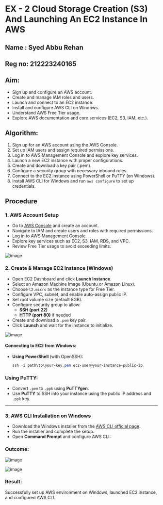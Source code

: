 # EX - 2 Cloud Storage Creation (S3) And Launching An EC2 Instance In AWS

## Name : Syed Abbu Rehan
## Reg no: 212223240165
## Aim:

- Sign up and configure an AWS account.
- Create and manage IAM roles and users.
- Launch and connect to an EC2 instance.
- Install and configure AWS CLI on Windows.
- Understand AWS Free Tier usage.
- Explore AWS documentation and core services (EC2, S3, IAM, etc.).

## Algorithm:

1. Sign up for an AWS account using the AWS Console.
2. Set up IAM users and assign required permissions.
3. Log in to AWS Management Console and explore key services.
4. Launch a new EC2 instance with proper configurations.
5. Create and download a key pair (.pem).
6. Configure a security group with necessary inbound rules.
7. Connect to the EC2 instance using PowerShell or PuTTY (on Windows).
8. Install AWS CLI for Windows and run `aws configure` to set up credentials.

## Procedure

### 1. AWS Account Setup

- Go to [AWS Console](https://aws.amazon.com/console/) and create an account.
- Navigate to IAM and create users and roles with required permissions.
- Log in to AWS Management Console.
- Explore key services such as EC2, S3, IAM, RDS, and VPC.
- Review Free Tier usage to avoid exceeding limits.

![image](https://github.com/user-attachments/assets/d82ac702-5641-47c2-a70d-9f42e9125c82)


### 2. Create & Manage EC2 Instance (Windows)

- Open EC2 Dashboard and click **Launch Instance**.
- Select an Amazon Machine Image (Ubuntu or Amazon Linux).
- Choose `t2.micro` as the instance type for Free Tier.
- Configure VPC, subnet, and enable auto-assign public IP.
- Set root volume size (default 8GB).
- Configure security group to allow:
  - **SSH (port 22)**
  - **HTTP (port 80)** if needed
- Create and download a `.pem` key pair.
- Click **Launch** and wait for the instance to initialize.

![image](https://github.com/user-attachments/assets/9031762b-0166-4ec8-9234-dbe7e60f1ee1)


#### Connecting to EC2 from Windows:

- **Using PowerShell** (with OpenSSH):
  ```powershell
  ssh -i path\to\your-key.pem ec2-user@your-instance-public-ip
  
### Using PuTTY:

- Convert `.pem` to `.ppk` using **PuTTYgen**.
- Use **PuTTY** to SSH into your instance using the public IP address and `.ppk` key.

---

### 3. AWS CLI Installation on Windows

- Download the Windows installer from the [AWS CLI official page](https://aws.amazon.com/cli/).
- Run the installer and complete the setup.
- Open **Command Prompt** and configure AWS CLI:

### Outcome:

![image](https://github.com/user-attachments/assets/1b4997e6-8d4e-4592-9e80-1f551018e981)

![image](https://github.com/user-attachments/assets/b9000051-c8e4-46e1-91cd-b99a2ea794db)

### Result:
Successfully set up AWS environment on Windows, launched EC2 instance, and configured AWS CLI.
